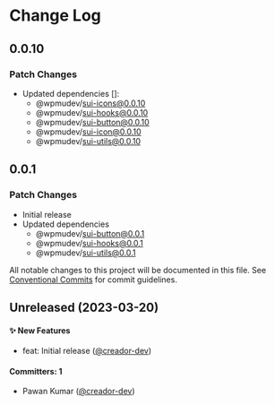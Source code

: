 # Change Log

## 0.0.10

### Patch Changes

- Updated dependencies []:
  - @wpmudev/sui-icons@0.0.10
  - @wpmudev/sui-hooks@0.0.10
  - @wpmudev/sui-button@0.0.10
  - @wpmudev/sui-icon@0.0.10
  - @wpmudev/sui-utils@0.0.10

## 0.0.1

### Patch Changes

- Initial release
- Updated dependencies
  - @wpmudev/sui-button@0.0.1
  - @wpmudev/sui-hooks@0.0.1
  - @wpmudev/sui-utils@0.0.1

All notable changes to this project will be documented in this file. See
[Conventional Commits](https://conventionalcommits.org/) for commit guidelines.

## Unreleased (2023-03-20)

#### ✨ New Features

- feat: Initial release ([@creador-dev](https://github.com/creador-dev))

#### Committers: 1

- Pawan Kumar ([@creador-dev](https://github.com/creador-dev))
